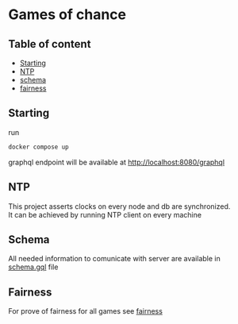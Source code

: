 # Games of chance

## Table of content

-   [Starting](#Starting)
-   [NTP](#NTP)
-   [schema](#Schema)
-   [fairness](#Fairness)

## Starting

run

```sh
docker compose up
```

graphql endpoint will be available at [http://localhost:8080/graphql]()

## NTP

This project asserts clocks on every node and db are synchronized.  
It can be achieved by running NTP client on every machine

## Schema

All needed information to comunicate with server
are available in [schema.gql](schema.gql) file

## Fairness

For prove of fairness for all games see [fairness](FAIRNESS.md)
